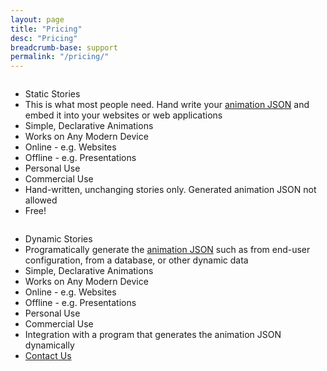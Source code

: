 ```yaml
---
layout: page
title: "Pricing"
desc: "Pricing"
breadcrumb-base: support
permalink: "/pricing/"
---
```


<div class="row">
  <div class="medium-8 large-9 columns">
    <div class="row"> 
      <div class="large-6 medium-6 columns">
        <ul class="pricing-table active-tb shadow mrgn-20-top">
        <li class="title">Static Stories</li>
        <li class="description">This is what most people need. Hand write your <a href="/concepts/">animation JSON</a> and embed it into your websites or web applications</li>
        <li class="bullet-item">Simple, Declarative Animations</li>
        <li class="bullet-item">Works on Any Modern Device</li>
        <li class="bullet-item">Online - e.g. Websites</li>
        <li class="bullet-item">Offline - e.g. Presentations</li>
        <li class="bullet-item">Personal Use</li>
        <li class="bullet-item">Commercial Use</li>
        <li class="bullet-item static">Hand-written, unchanging stories only. Generated animation JSON not allowed</li>
        <li class="price-free price-call-to-action">Free!</li>
        </ul>
      </div>
      <div class="large-6 medium-6 columns">
        <ul class="pricing-table active-tb shadow mrgn-20-top">
        <li class="title">Dynamic Stories</li>
        <li class="description">Programatically generate the <a href="/concepts/">animation JSON</a> such as from end-user configuration, from a database, or other dynamic data</li>
        <li class="bullet-item">Simple, Declarative Animations</li>
        <li class="bullet-item">Works on Any Modern Device</li>
        <li class="bullet-item">Online - e.g. Websites</li>
        <li class="bullet-item">Offline - e.g. Presentations</li>
        <li class="bullet-item">Personal Use</li>
        <li class="bullet-item">Commercial Use</li>
        <li class="bullet-item dynamic">Integration with a program that generates the animation JSON dynamically</li>
        <li class="cta-button price-call-to-action"><a class="button text-transform noline" href="#">Contact Us</a></li>
        </ul>
      </div>
    </div>
  </div>
  <div class="medium-4 large-3 columns">
  </div>
</div>